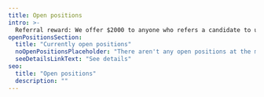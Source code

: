 ```yaml
---
title: Open positions
intro: >-
  Referral reward: We offer $2000 to anyone who refers a candidate to us that we end up hiring and who would otherwise not have been likely to apply. Get in touch to register your referral.
openPositionsSection:
  title: "Currently open positions"
  noOpenPositionsPlaceholder: "There aren't any open positions at the moment."
  seeDetailsLinkText: "See details"
seo:
  title: "Open positions"
  description: ""
---
```


